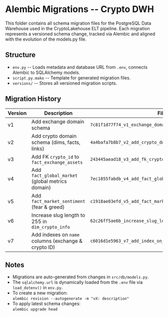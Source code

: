 # Alembic Migrations -- Crypto DWH

This folder contains all schema migration files for the PostgreSQL Data Warehouse used in the CryptoLakehouse ELT pipeline.
Each migration represents a versioned schema change, tracked via Alembic and aligned with the evolution of the models.py file.

## Structure

- `env.py` -- Loads metadata and database URL from `.env`, connects Alembic to SQLAlchemy models.
- `script.py.mako` -- Template for generated migration files.
- `versions/` -- Stores all versioned migration scripts.

## Migration History

| Version | Description                                           | File                                                         |
|---------|-------------------------------------------------------|--------------------------------------------------------------|
| v1      | Add exchange domain schema                            | `7c81f1d77f74_v1_exchange_domain_schema.py`                  |
| v2      | Add crypto domain schema (dims, facts, links)         | `4a4bafa7b8b7_v2_add_crypto_domain_schema_dimensions_.py`    |
| v3      | Add FK `crypto_id` to `fact_exchange_assets`          | `243445aead18_v3_add_fk_crypto_id_dim_crypto_id_in_.py`      |
| v4      | Add `fact_global_market` (global metrics domain)      | `7ec1855fabdb_v4_add_fact_global_market_table_global_.py`    |
| v5      | Add `fact_market_sentiment` (fear & greed)            | `c1918ae03efd_v5_add_fact_market_sentiment_table_fear_.py`   |
| v6      | Increase slug length to 255 in `dim_crypto_info`      | `62c26ff5ae6b_increase_slug_length_to_255_in_dim_.py`        |
| v7      | Add indexes on `name` columns (exchange & crypto ID)  | `c6016d1e5963_v7_add_index_on_name_columns.py`               |

## Notes

- Migrations are auto-generated from changes in `src/db/models.py`.
- The `sqlalchemy.url` is dynamically loaded from the `.env` file via `load_dotenv()` in `env.py`.
- To create a new migration:  
  `alembic revision --autogenerate -m "vX: description"`
- To apply latest schema changes:  
  `alembic upgrade head`